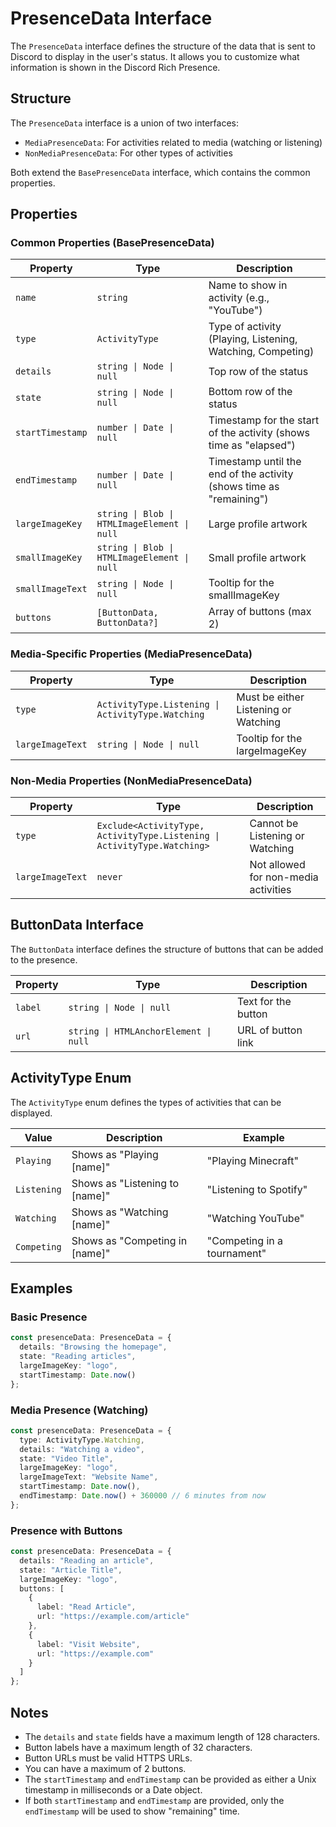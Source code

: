 # PresenceData Interface

The `PresenceData` interface defines the structure of the data that is sent to Discord to display in the user's status. It allows you to customize what information is shown in the Discord Rich Presence.

## Structure

The `PresenceData` interface is a union of two interfaces:
- `MediaPresenceData`: For activities related to media (watching or listening)
- `NonMediaPresenceData`: For other types of activities

Both extend the `BasePresenceData` interface, which contains the common properties.

## Properties

### Common Properties (BasePresenceData)

| Property | Type | Description |
|----------|------|-------------|
| `name` | `string` | Name to show in activity (e.g., "YouTube") |
| `type` | `ActivityType` | Type of activity (Playing, Listening, Watching, Competing) |
| `details` | `string \| Node \| null` | Top row of the status |
| `state` | `string \| Node \| null` | Bottom row of the status |
| `startTimestamp` | `number \| Date \| null` | Timestamp for the start of the activity (shows time as "elapsed") |
| `endTimestamp` | `number \| Date \| null` | Timestamp until the end of the activity (shows time as "remaining") |
| `largeImageKey` | `string \| Blob \| HTMLImageElement \| null` | Large profile artwork |
| `smallImageKey` | `string \| Blob \| HTMLImageElement \| null` | Small profile artwork |
| `smallImageText` | `string \| Node \| null` | Tooltip for the smallImageKey |
| `buttons` | `[ButtonData, ButtonData?]` | Array of buttons (max 2) |

### Media-Specific Properties (MediaPresenceData)

| Property | Type | Description |
|----------|------|-------------|
| `type` | `ActivityType.Listening \| ActivityType.Watching` | Must be either Listening or Watching |
| `largeImageText` | `string \| Node \| null` | Tooltip for the largeImageKey |

### Non-Media Properties (NonMediaPresenceData)

| Property | Type | Description |
|----------|------|-------------|
| `type` | `Exclude<ActivityType, ActivityType.Listening \| ActivityType.Watching>` | Cannot be Listening or Watching |
| `largeImageText` | `never` | Not allowed for non-media activities |

## ButtonData Interface

The `ButtonData` interface defines the structure of buttons that can be added to the presence.

| Property | Type | Description |
|----------|------|-------------|
| `label` | `string \| Node \| null` | Text for the button |
| `url` | `string \| HTMLAnchorElement \| null` | URL of button link |

## ActivityType Enum

The `ActivityType` enum defines the types of activities that can be displayed.

| Value | Description | Example |
|-------|-------------|---------|
| `Playing` | Shows as "Playing [name]" | "Playing Minecraft" |
| `Listening` | Shows as "Listening to [name]" | "Listening to Spotify" |
| `Watching` | Shows as "Watching [name]" | "Watching YouTube" |
| `Competing` | Shows as "Competing in [name]" | "Competing in a tournament" |

## Examples

### Basic Presence

```typescript
const presenceData: PresenceData = {
  details: "Browsing the homepage",
  state: "Reading articles",
  largeImageKey: "logo",
  startTimestamp: Date.now()
};
```

### Media Presence (Watching)

```typescript
const presenceData: PresenceData = {
  type: ActivityType.Watching,
  details: "Watching a video",
  state: "Video Title",
  largeImageKey: "logo",
  largeImageText: "Website Name",
  startTimestamp: Date.now(),
  endTimestamp: Date.now() + 360000 // 6 minutes from now
};
```

### Presence with Buttons

```typescript
const presenceData: PresenceData = {
  details: "Reading an article",
  state: "Article Title",
  largeImageKey: "logo",
  buttons: [
    {
      label: "Read Article",
      url: "https://example.com/article"
    },
    {
      label: "Visit Website",
      url: "https://example.com"
    }
  ]
};
```

## Notes

- The `details` and `state` fields have a maximum length of 128 characters.
- Button labels have a maximum length of 32 characters.
- Button URLs must be valid HTTPS URLs.
- You can have a maximum of 2 buttons.
- The `startTimestamp` and `endTimestamp` can be provided as either a Unix timestamp in milliseconds or a Date object.
- If both `startTimestamp` and `endTimestamp` are provided, only the `endTimestamp` will be used to show "remaining" time.
